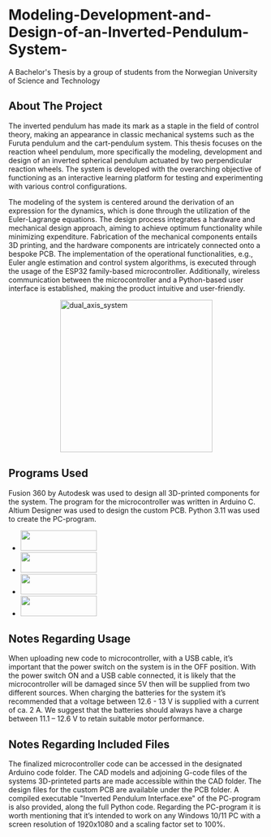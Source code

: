 # Modeling-Development-and-Design-of-an-Inverted-Pendulum-System-
A Bachelor's Thesis by a group of students from the Norwegian University of Science and Technology

## About The Project
The inverted pendulum has made its mark as a staple in the field of control theory, making an appearance in classic mechanical systems such as the Furuta pendulum and the cart-pendulum system. This thesis focuses on the reaction wheel pendulum, more specifically the modeling, development and design of an inverted spherical pendulum actuated by two perpendicular reaction wheels. The system is developed with the overarching objective of functioning as an interactive learning platform for testing and experimenting with various control configurations.

The modeling of the system is centered around the derivation of an expression for the dynamics, which is done through the utilization of the Euler-Lagrange equations. The design process integrates a hardware and mechanical design approach, aiming to achieve optimum functionality while minimizing expenditure. Fabrication of the mechanical components entails 3D printing, and the hardware components are intricately connected onto a bespoke PCB. The implementation of the operational functionalities, e.g., Euler angle estimation and control system algorithms, is executed through the usage of the ESP32 family-based microcontroller. Additionally, wireless communication between the microcontroller and a Python-based user interface is established, making the product intuitive and user-friendly. 



<div style="display: flex; justify-content: center;">
  <img src="https://github.com/Ludvigvart/Modeling-Development-and-Design-of-an-Inverted-Pendulum-System-/assets/97682577/c611afdd-bf9d-439f-9153-e396584b6c3e" alt="dual_axis_system" width="300">
</div>

## Programs Used
Fusion 360 by Autodesk was used to design all 3D-printed components for the system. The program for the microcontroller was written in Arduino C. Altium Designer was used to design the custom PCB.
Python 3.11 was used to create the PC-program. 
* [<a href="https://www.autodesk.no/products/fusion-360/overview"><img src="https://i0.wp.com/www.autodesk.com/products/fusion-360/blog/wp-content/uploads/2019/06/fusion-logo.png?ssl=1"  width="150" height="40"></a>](https://www.autodesk.no/products/fusion-360/overview)
* [<a href="https://www.arduino.cc/en/software"><img src="https://images.squarespace-cdn.com/content/v1/5f4fc1d00dea6b17b03f63ad/1613610070709-1IF1A6I1W246K9U3NB1P/Screen+Shot+2021-02-17+at+18.00.37.png"  width="150" height="40"></a>](https://www.arduino.cc/en/software)
* [<a href="https://www.altium.com/altium-designer"><img src="https://encrypted-tbn0.gstatic.com/images?q=tbn:ANd9GcSSSeZkUI6PymGaxIRjBVsYQfEBIH03PZB0Vg&usqp=CAU"  width="150" height="40"></a>](https://www.altium.com/altium-designer)
* [<a href="https://www.python.org/"><img src="https://www.python.org/static/community_logos/python-logo-master-v3-TM-flattened.png"  width="150" height="40"></a>](https://www.python.org/)



## Notes Regarding Usage
When uploading new code to microcontroller, with a USB cable, it’s important that the power switch on the system is in the OFF position. With the power switch ON and a USB cable connected, it is likely that the microcontroller will be damaged since 5V then will be supplied from two different sources. 
When charging the batteries for the system it’s recommended that a voltage between 12.6 - 13 V is supplied with a current of ca. 2 A. We suggest that the batteries should always have a charge between 11.1 – 12.6 V to retain suitable motor performance. 

## Notes Regarding Included Files
The finalized microcontroller code can be accessed in the designated Arduino code folder. The CAD models and adjoining G-code files of the systems 3D-printeted parts are made accessible within the CAD folder. The design files for the custom PCB are available under the PCB folder. A compiled executable "Inverted Pendulum Interface.exe" of the PC-program is also provided, along the full Python code. Regarding the PC-program it is worth mentioning that it’s intended to work on any Windows 10/11 PC with a screen resolution of 1920x1080 and a scaling factor set to 100%.  







